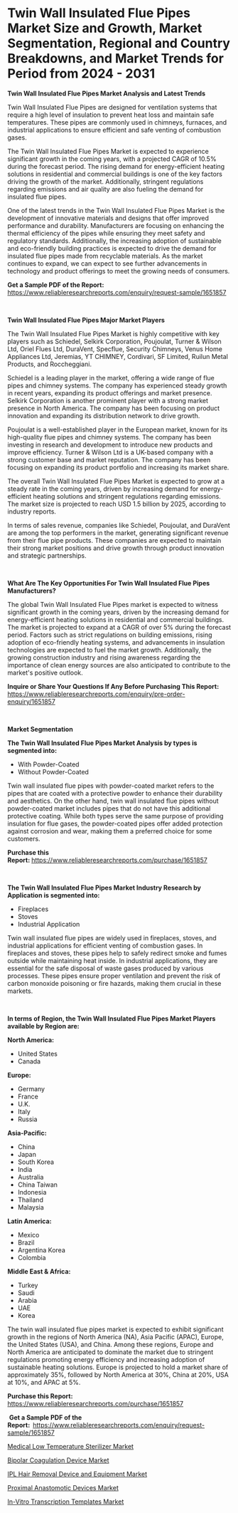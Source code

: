 <p><h1>Twin Wall Insulated Flue Pipes Market Size and Growth, Market Segmentation, Regional and Country Breakdowns, and Market Trends for Period from 2024 -  2031</h1></p><p><strong>Twin Wall Insulated Flue Pipes Market Analysis and Latest Trends</strong></p>
<p><p>Twin Wall Insulated Flue Pipes are designed for ventilation systems that require a high level of insulation to prevent heat loss and maintain safe temperatures. These pipes are commonly used in chimneys, furnaces, and industrial applications to ensure efficient and safe venting of combustion gases.</p><p>The Twin Wall Insulated Flue Pipes Market is expected to experience significant growth in the coming years, with a projected CAGR of 10.5% during the forecast period. The rising demand for energy-efficient heating solutions in residential and commercial buildings is one of the key factors driving the growth of the market. Additionally, stringent regulations regarding emissions and air quality are also fueling the demand for insulated flue pipes.</p><p>One of the latest trends in the Twin Wall Insulated Flue Pipes Market is the development of innovative materials and designs that offer improved performance and durability. Manufacturers are focusing on enhancing the thermal efficiency of the pipes while ensuring they meet safety and regulatory standards. Additionally, the increasing adoption of sustainable and eco-friendly building practices is expected to drive the demand for insulated flue pipes made from recyclable materials. As the market continues to expand, we can expect to see further advancements in technology and product offerings to meet the growing needs of consumers.</p></p>
<p><strong>Get a Sample PDF of the Report:&nbsp;</strong> <a href="https://www.reliableresearchreports.com/enquiry/request-sample/1651857">https://www.reliableresearchreports.com/enquiry/request-sample/1651857</a></p>
<p>&nbsp;</p>
<p><strong>Twin Wall Insulated Flue Pipes Major Market Players</strong></p>
<p><p>The Twin Wall Insulated Flue Pipes Market is highly competitive with key players such as Schiedel, Selkirk Corporation, Poujoulat, Turner & Wilson Ltd, Oriel Flues Ltd, DuraVent, Specflue, Security Chimneys, Venus Home Appliances Ltd, Jeremias, YT CHIMNEY, Cordivari, SF Limited, Ruilun Metal Products, and Roccheggiani.</p><p>Schiedel is a leading player in the market, offering a wide range of flue pipes and chimney systems. The company has experienced steady growth in recent years, expanding its product offerings and market presence. Selkirk Corporation is another prominent player with a strong market presence in North America. The company has been focusing on product innovation and expanding its distribution network to drive growth.</p><p>Poujoulat is a well-established player in the European market, known for its high-quality flue pipes and chimney systems. The company has been investing in research and development to introduce new products and improve efficiency. Turner & Wilson Ltd is a UK-based company with a strong customer base and market reputation. The company has been focusing on expanding its product portfolio and increasing its market share.</p><p>The overall Twin Wall Insulated Flue Pipes Market is expected to grow at a steady rate in the coming years, driven by increasing demand for energy-efficient heating solutions and stringent regulations regarding emissions. The market size is projected to reach USD 1.5 billion by 2025, according to industry reports.</p><p>In terms of sales revenue, companies like Schiedel, Poujoulat, and DuraVent are among the top performers in the market, generating significant revenue from their flue pipe products. These companies are expected to maintain their strong market positions and drive growth through product innovation and strategic partnerships.</p></p>
<p>&nbsp;</p>
<p><strong>What Are The Key Opportunities For Twin Wall Insulated Flue Pipes Manufacturers?</strong></p>
<p><p>The global Twin Wall Insulated Flue Pipes market is expected to witness significant growth in the coming years, driven by the increasing demand for energy-efficient heating solutions in residential and commercial buildings. The market is projected to expand at a CAGR of over 5% during the forecast period. Factors such as strict regulations on building emissions, rising adoption of eco-friendly heating systems, and advancements in insulation technologies are expected to fuel the market growth. Additionally, the growing construction industry and rising awareness regarding the importance of clean energy sources are also anticipated to contribute to the market's positive outlook.</p></p>
<p><strong>Inquire or Share Your Questions If Any Before Purchasing This Report:</strong> <a href="https://www.reliableresearchreports.com/enquiry/pre-order-enquiry/1651857">https://www.reliableresearchreports.com/enquiry/pre-order-enquiry/1651857</a></p>
<p>&nbsp;</p>
<p><strong>Market Segmentation</strong></p>
<p><strong>The Twin Wall Insulated Flue Pipes Market Analysis by types is segmented into:</strong></p>
<p><ul><li>With Powder-Coated</li><li>Without Powder-Coated</li></ul></p>
<p><p>Twin wall insulated flue pipes with powder-coated market refers to the pipes that are coated with a protective powder to enhance their durability and aesthetics. On the other hand, twin wall insulated flue pipes without powder-coated market includes pipes that do not have this additional protective coating. While both types serve the same purpose of providing insulation for flue gases, the powder-coated pipes offer added protection against corrosion and wear, making them a preferred choice for some customers.</p></p>
<p><strong>Purchase this Report:&nbsp;</strong><a href="https://www.reliableresearchreports.com/purchase/1651857">https://www.reliableresearchreports.com/purchase/1651857</a></p>
<p>&nbsp;</p>
<p><strong>The Twin Wall Insulated Flue Pipes Market Industry Research by Application is segmented into:</strong></p>
<p><ul><li>Fireplaces</li><li>Stoves</li><li>Industrial Application</li></ul></p>
<p><p>Twin wall insulated flue pipes are widely used in fireplaces, stoves, and industrial applications for efficient venting of combustion gases. In fireplaces and stoves, these pipes help to safely redirect smoke and fumes outside while maintaining heat inside. In industrial applications, they are essential for the safe disposal of waste gases produced by various processes. These pipes ensure proper ventilation and prevent the risk of carbon monoxide poisoning or fire hazards, making them crucial in these markets.</p></p>
<p>&nbsp;</p>
<p><strong>In terms of Region, the Twin Wall Insulated Flue Pipes Market Players available by Region are:</strong></p>
<p>
    <p> <strong> North America: </strong>
        <ul>
            <li>United States</li>
            <li>Canada</li>
        </ul>
        </p> 
    <p> <strong> Europe: </strong>
        <ul>
            <li>Germany</li>
            <li>France</li>
            <li>U.K.</li>
            <li>Italy</li>
            <li>Russia</li>
        </ul>
        </p> 
    <p> <strong> Asia-Pacific: </strong>
        <ul>
            <li>China</li>
            <li>Japan</li>
            <li>South Korea</li>
            <li>India</li>
            <li>Australia</li>
            <li>China Taiwan</li>
            <li>Indonesia</li>
            <li>Thailand</li>
            <li>Malaysia</li>
        </ul>
        </p> 
    <p> <strong> Latin America: </strong>
        <ul>
            <li>Mexico</li>
            <li>Brazil</li>
            <li>Argentina Korea</li>
            <li>Colombia</li>
        </ul>
        </p> 
    <p> <strong> Middle East & Africa: </strong>
        <ul>
            <li>Turkey</li>
            <li>Saudi</li>
            <li>Arabia</li>
            <li>UAE</li>
            <li>Korea</li>
        </ul>
    </p>
    </p>
<p><p>The twin wall insulated flue pipes market is expected to exhibit significant growth in the regions of North America (NA), Asia Pacific (APAC), Europe, the United States (USA), and China. Among these regions, Europe and North America are anticipated to dominate the market due to stringent regulations promoting energy efficiency and increasing adoption of sustainable heating solutions. Europe is projected to hold a market share of approximately 35%, followed by North America at 30%, China at 20%, USA at 10%, and APAC at 5%.</p></p>
<p><strong>Purchase this Report: </strong><a href="https://www.reliableresearchreports.com/purchase/1651857">https://www.reliableresearchreports.com/purchase/1651857</a></p>
<p>&nbsp;<strong>Get a Sample PDF of the Report:&nbsp;&nbsp;</strong><a href="https://www.reliableresearchreports.com/enquiry/request-sample/1651857">https://www.reliableresearchreports.com/enquiry/request-sample/1651857</a></p>
<p><strong></strong></p>
<p><p><a href="https://medium.com/@stephenwilson4547/medical-low-temperature-sterilizer-nbsp-market-focuses-on-market-share-size-and-projected-forecast-e8ffcbe38ab7">Medical Low Temperature Sterilizer Market</a></p><p><a href="https://medium.com/@stephenwilson4547/bipolar-coagulation-device-market-outlook-industry-overview-and-forecast-2024-to-2031-12d30c193d4b">Bipolar Coagulation Device Market</a></p><p><a href="https://medium.com/@norvalolson/ipl-hair-removal-device-and-equipment-market-insight-market-trends-growth-forecasted-from-2024-807cc87eaf4b">IPL Hair Removal Device and Equipment Market</a></p><p><a href="https://medium.com/@ryanberry44f/proximal-anastomotic-devices-market-insights-into-market-cagr-market-trends-and-growth-d4becfa79dd1">Proximal Anastomotic Devices Market</a></p><p><a href="https://medium.com/@stephenwilson4547/decoding-in-vitro-transcription-templates-market-metrics-market-share-trends-and-growth-patterns-0109a65f30d2">In-Vitro Transcription Templates Market</a></p></p>